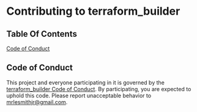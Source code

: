 # Contributing to terraform_builder

## Table Of Contents

[Code of Conduct](#code-of-conduct)

## Code of Conduct

This project and everyone participating in it is governed by the [terraform_builder Code of Conduct](CODE_OF_CONDUCT.md). By participating, you are expected to uphold this code. Please report unacceptable behavior to [mrlesmithjr@gmail.com](mailto:mrlesmithjr@gmail.com).
